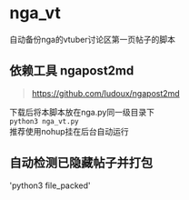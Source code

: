 # nga_vt
自动备份nga的vtuber讨论区第一页帖子的脚本
## 依赖工具 ngapost2md

> https://github.com/ludoux/ngapost2md  

下载后将本脚本放在nga.py同一级目录下  
`python3 nga_vt.py`  
推荐使用nohup挂在后台自动运行
## 自动检测已隐藏帖子并打包

'python3 file_packed'
